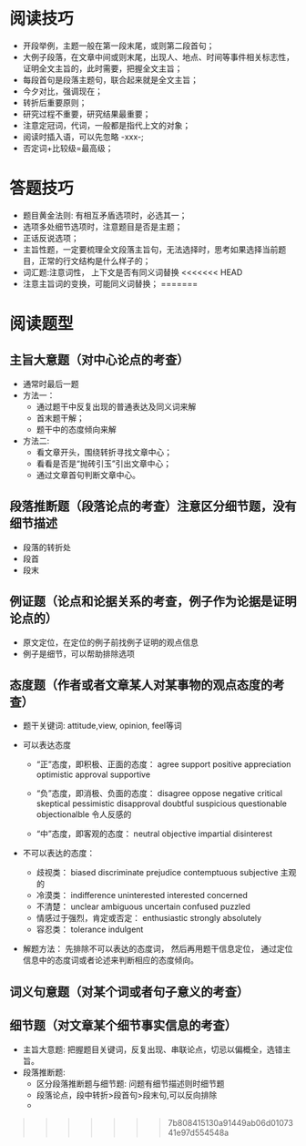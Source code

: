 # 阅读技巧
- 开段举例，主题一般在第一段末尾，或则第二段首句；
- 大例子段落，在文章中间或则末尾，出现人、地点、时间等事件相关标志性，证明全文主旨的，此时需要，把握全文主旨；
- 每段首句是段落主题句，联合起来就是全文主旨；
- 今夕对比，强调现在；
- 转折后重要原则；
- 研究过程不重要，研究结果最重要；
- 注意定冠词，代词，一般都是指代上文的对象；
- 阅读时插入语，可以先忽略 -xxx-;
- 否定词+比较级=最高级；


# 答题技巧
- 题目黄金法则: 有相互矛盾选项时，必选其一；
- 选项多处细节选项时，注意题目是否是主题；
- 正话反说选项；
- 主旨性题，一定要梳理全文段落主旨句，无法选择时，思考如果选择当前题目，正常的行文结构是什么样子的；
- 词汇题:注意词性， 上下文是否有同义词替换
<<<<<<< HEAD
- 注意主旨词的变换，可能同义词替换；
=======

# 阅读题型

## 主旨大意题（对中心论点的考查）
- 通常时最后一题
- 方法一：
    - 通过题干中反复出现的普通表达及同义词来解
    - 首末题干解；
    - 题干中的态度倾向来解
- 方法二:
    - 看文章开头，围绕转折寻找文章中心；
    - 看看是否是“抛砖引玉”引出文章中心；
    - 通过文章首句判断文章中心。
    
## 段落推断题（段落论点的考查）注意区分细节题，没有细节描述
- 段落的转折处
- 段首
- 段末

## 例证题（论点和论据关系的考查，例子作为论据是证明论点的）
- 原文定位，在定位的例子前找例子证明的观点信息
- 例子是细节，可以帮助排除选项

## 态度题（作者或者文章某人对某事物的观点态度的考查）
- 题干关键词: attitude,view, opinion, feel等词
- 可以表达态度
    - “正”态度，即积极、正面的态度：
        agree
        support
        positive
        appreciation
        optimistic 
        approval 
        supportive
    - “负”态度，即消极、负面的态度：
        disagree
        oppose 
        negative
        critical
        skeptical
        pessimistic
        disapproval
        doubtful
        suspicious
        questionable
        objectionalble 令人反感的
        
    - “中”态度，即客观的态度：
        neutral
        objective
        impartial
        disinterest

- 不可以表达的态度：
    - 歧视类：
        biased
        discriminate
        prejudice
        contemptuous
        subjective  主观的
    - 冷漠类：
        indifference
        uninterested
        interested
        concerned
    - 不清楚：
        unclear
        ambiguous
        uncertain
        confused
        puzzled
    - 情感过于强烈，肯定或否定：
        enthusiastic
        strongly
        absolutely 
    - 容忍类：
        tolerance
        indulgent

- 解题方法：
    先排除不可以表达的态度词，
    然后再用题干信息定位，
    通过定位信息中的态度词或者论述来判断相应的态度倾向。
## 词义句意题（对某个词或者句子意义的考查）
## 细节题（对文章某个细节事实信息的考查）   


- 主旨大意题: 把握题目关键词，反复出现、串联论点，切忌以偏概全，选错主旨。
- 段落推断题: 
    - 区分段落推断题与细节题: 问题有细节描述则时细节题
    - 段落论点，段中转折>段首句>段末句,可以反向排除
    - 
    
>>>>>>> 7b808415130a91449ab06d0107341e97d554548a
